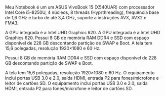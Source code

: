 Meu Notebook é um um ASUS VivoBook 15 (X540UAR) com processador Intel Core i5-8250U, 4 núcleos, 8 threads (Hyprthreading), frequência base de 1,6 GHz e turbo de até 3,4 GHz, suporte a instruções AVX, AVX2 e FMA3. 

A GPU integrada é a Intel UHD Graphics 620. 
A GPU integrada é a Intel UHD Graphics 620. Possui 8 GB de memória RAM DDR4 e SSD com espaço disponível de 228 GB descontando partição de SWAP e Boot. A tela tem 15,6 polegadas, resolução 1920×1080 e 60 Hz. 

Possui 8 GB de memória RAM DDR4 e SSD com espaço disponível de 228 GB descontando partição de SWAP e Boot. 

A tela tem 15,6 polegadas, resolução 1920×1080 e 60 Hz. O equipamento inclui portas USB 3.0 e 2.0, saída HDMI, entrada P2 para fones/microfone e leitor de cartões SD.
O equipamento inclui portas USB 3.0 e 2.0, saída HDMI, entrada P2 para fones/microfone e leitor de cartões SD.

